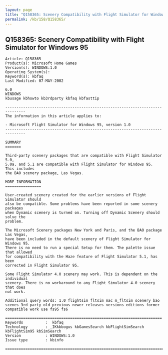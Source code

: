 ```yaml
---
layout: page
title: "Q158365: Scenery Compatibility with Flight Simulator for Windows 95"
permalink: /kb/158/Q158365/
---
```


## Q158365: Scenery Compatibility with Flight Simulator for Windows 95

	Article: Q158365
	Product(s): Microsoft Home Games
	Version(s): WINDOWS:1.0
	Operating System(s): 
	Keyword(s): kbfaq
	Last Modified: 07-MAY-2002
	
	6.0
	WINDOWS
	kbusage kbhowto kb3rdparty kbfaq kbfasttip
	
	-------------------------------------------------------------------------------
	The information in this article applies to:
	
	- Microsoft Flight Simulator for Windows 95, version 1.0 
	-------------------------------------------------------------------------------
	
	SUMMARY
	=======
	
	Third-party scenery packages that are compatible with Flight Simulator 5.0,
	5.0a, and 5.1 are compatible with Flight Simulator for Windows 95. This includes
	the BAO scenery package, Las Vegas.
	
	MORE INFORMATION
	================
	
	User-created scenery created for the earlier versions of Flight Simulator should
	also be compatible. Some problems have been reported in some scenery packages
	when Dynamic scenery is turned on. Turning off Dynamic Scenery should solve the
	problem.
	
	The Microsoft Scenery packages New York and Paris, and the BAO package Las Vegas,
	have been included in the default scenery of Flight Simulator for Windows 95.
	There is no need to run a special Setup for them. The palette issue that allowed
	for compatibility with the Haze feature of Flight Simulator 5.1, has been
	corrected in Flight Simulator 95.
	
	Some Flight Simulator 4.0 scenery may work. This is dependent on the individual
	scenery. There is no workaround to any Flight Simulator 4.0 scenery that does
	not work.
	
	Additional query words: 1.0 flightsim fltsim mac m_fltsim scenery bao scenes 3rd party old previous newer releases versions editions former compatible work use fs95 fs6
	
	======================================================================
	Keywords          :  kbfaq
	Technology        : _IKkbbogus kbGamesSearch kbFlightSimSearch kbFlightSim95 kbSimSearch
	Version           : WINDOWS:1.0
	Issue type        : kbinfo
	
	=============================================================================
	
